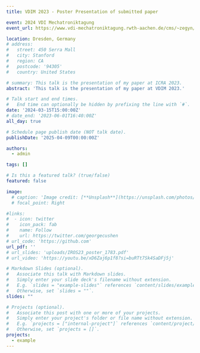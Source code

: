 ```yaml
---
title: VDIM 2023 - Poster Presentation of submitted paper

event: 2024 VDI Mechatroniktagung
event_url: https://www.vdi-mechatroniktagung.rwth-aachen.de/cms/~zegyn/vdi-mechatroniktagung/

location: Dresden, Germany
# address:
#   street: 450 Serra Mall
#   city: Stanford
#   region: CA
#   postcode: '94305'
#   country: United States

# summary: This talk is the presentation of my paper at ICRA 2023.
abstract: 'This talk is the presentation of my paper at VDIM 2023.'

# Talk start and end times.
#   End time can optionally be hidden by prefixing the line with `#`.
date: '2024-03-15T15:00:00Z'
# date_end: '2023-06-01T16:40:00Z'
all_day: true

# Schedule page publish date (NOT talk date).
publishDate: '2025-04-09T00:00:00Z'

authors:
  - admin

tags: []

# Is this a featured talk? (true/false)
featured: false

image:
  # caption: 'Image credit: [**Unsplash**](https://unsplash.com/photos/bzdhc5b3Bxs)'
  # focal_point: Right

#links:
#  - icon: twitter
#    icon_pack: fab
#    name: Follow
#    url: https://twitter.com/georgecushen
# url_code: 'https://github.com'
url_pdf: ''
# url_slides: 'uploads/IROS23_poster_1783.pdf'
# url_video: 'https://youtu.be/xD6Zaj6p1f8?si=buRTt7Sk4SaDFj5j'

# Markdown Slides (optional).
#   Associate this talk with Markdown slides.
#   Simply enter your slide deck's filename without extension.
#   E.g. `slides = "example-slides"` references `content/slides/example-slides.md`.
#   Otherwise, set `slides = ""`.
slides: ""

# Projects (optional).
#   Associate this post with one or more of your projects.
#   Simply enter your project's folder or file name without extension.
#   E.g. `projects = ["internal-project"]` references `content/project/deep-learning/index.md`.
#   Otherwise, set `projects = []`.
projects:
  - example
---
```


<!-- {{% callout note %}}
Click on the **Slides** button above to view the built-in slides feature.
{{% /callout %}}

Slides can be added in a few ways:

- **Create** slides using Hugo Blox Builder's [_Slides_](https://docs.hugoblox.com/reference/content-types/) feature and link using `slides` parameter in the front matter of the talk file
- **Upload** an existing slide deck to `static/` and link using `url_slides` parameter in the front matter of the talk file
- **Embed** your slides (e.g. Google Slides) or presentation video on this page using [shortcodes](https://docs.hugoblox.com/reference/markdown/).

Further event details, including [page elements](https://docs.hugoblox.com/reference/markdown/) such as image galleries, can be added to the body of this page. -->
